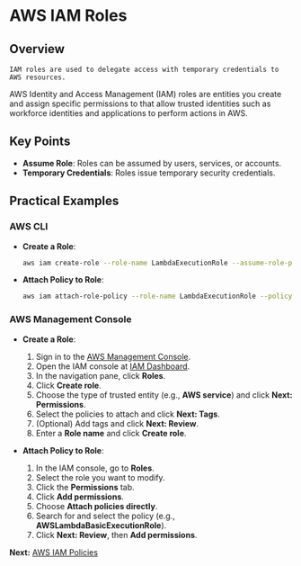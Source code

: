 # AWS IAM Roles

## Overview
`IAM roles are used to delegate access with temporary credentials to AWS resources.`

AWS Identity and Access Management (IAM) roles are entities you create and assign specific permissions to that allow trusted identities such as workforce identities and applications to perform actions in AWS.

## Key Points
- **Assume Role**: Roles can be assumed by users, services, or accounts.
- **Temporary Credentials**: Roles issue temporary security credentials.

## Practical Examples

### AWS CLI

- **Create a Role**:
    ```bash
    aws iam create-role --role-name LambdaExecutionRole --assume-role-policy-document file://trust-policy.json
    ```

- **Attach Policy to Role**:
    ```bash
    aws iam attach-role-policy --role-name LambdaExecutionRole --policy-arn arn:aws:iam::aws:policy/service-role/AWSLambdaBasicExecutionRole
    ```

### AWS Management Console

- **Create a Role**:
    1. Sign in to the [AWS Management Console](https://aws.amazon.com/console/).
    2. Open the IAM console at [IAM Dashboard](https://console.aws.amazon.com/iam/home).
    3. In the navigation pane, click **Roles**.
    4. Click **Create role**.
    5. Choose the type of trusted entity (e.g., **AWS service**) and click **Next: Permissions**.
    6. Select the policies to attach and click **Next: Tags**.
    7. (Optional) Add tags and click **Next: Review**.
    8. Enter a **Role name** and click **Create role**.

- **Attach Policy to Role**:
    1. In the IAM console, go to **Roles**.
    2. Select the role you want to modify.
    3. Click the **Permissions** tab.
    4. Click **Add permissions**.
    5. Choose **Attach policies directly**.
    6. Search for and select the policy (e.g., **AWSLambdaBasicExecutionRole**).
    7. Click **Next: Review**, then **Add permissions**.

**Next:** [AWS IAM Policies](05-policies.md)